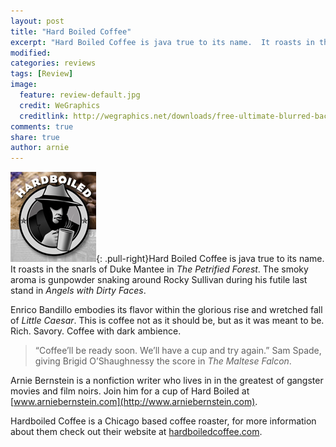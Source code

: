 ```yaml
---
layout: post
title: "Hard Boiled Coffee"
excerpt: "Hard Boiled Coffee is java true to its name.  It roasts in the snarls of Duke Mantee in The Petrified Forest.  The smoky aroma is gunpowder snaking around Rocky Sullivan during his futile last stand in Angels with Dirty Faces."
modified: 
categories: reviews
tags: [Review]
image:
  feature: review-default.jpg
  credit: WeGraphics
  creditlink: http://wegraphics.net/downloads/free-ultimate-blurred-background-pack/
comments: true
share: true
author: arnie
---
```

![Hardboiled Coffee](/images/hardboiled.png){: .pull-right}Hard Boiled Coffee is java true to its name.  It roasts in the snarls of Duke Mantee in *The Petrified Forest*. The smoky aroma is gunpowder snaking around Rocky Sullivan during his futile last stand in *Angels with Dirty Faces*. 

Enrico Bandillo embodies its flavor within the glorious rise and wretched fall of *Little Caesar*.  This is coffee not as it should be, but as it was meant to be. Rich. Savory.  Coffee with dark ambience.

> “Coffee’ll be ready soon.  We’ll have a cup and try again.” Sam Spade, giving Brigid O’Shaughnessy the score in *The Maltese Falcon*. 

Arnie Bernstein is a nonfiction writer who lives in in the greatest of gangster movies and film noirs.  Join him for a cup of Hard Boiled at [www.arniebernstein.com](http://www.arniebernstein.com).

Hardboiled Coffee is a Chicago based coffee roaster, for more information about them check out their website at [hardboiledcoffee.com](http://hardboiledcoffeecompany.com).